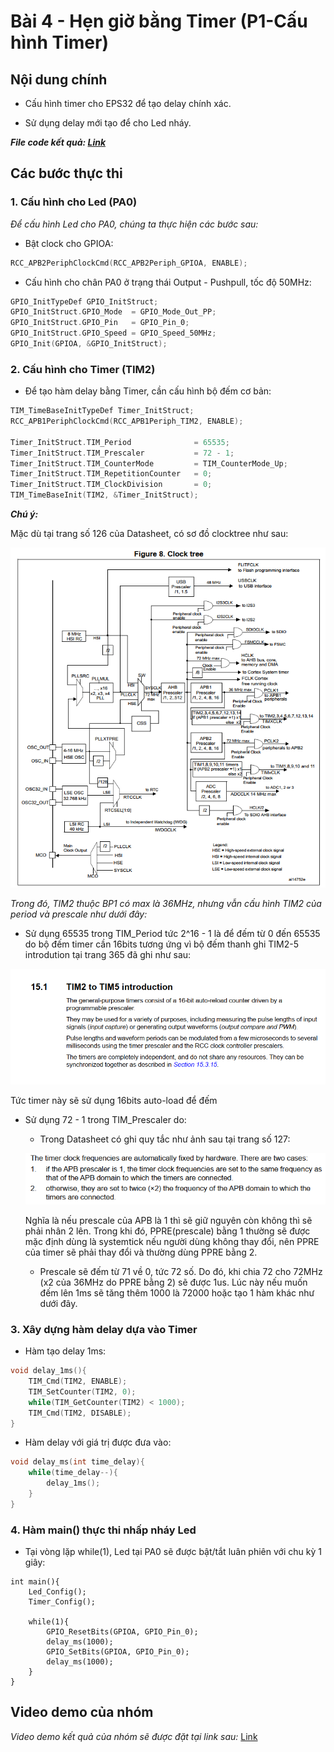 # Bài 4 - Hẹn giờ bằng Timer (P1-Cấu hình Timer)

## Nội dung chính

- Cấu hình timer cho EPS32 để tạo delay chính xác.

- Sử dụng delay mới tạo để cho Led nháy.

***File code kết quả: [Link](https://github.com/NguyenVuTatKhang/EmbeddedSystemNhom1/blob/main/bai4/delay_timer/user/main.c)***

## Các bước thực thi

### 1. Cấu hình cho Led (PA0)

_Để cấu hình Led cho PA0, chúng ta thực hiện các bước sau:_

- Bật clock cho GPIOA:

```c
RCC_APB2PeriphClockCmd(RCC_APB2Periph_GPIOA, ENABLE);
```

- Cấu hình cho chân PA0 ở trạng thái Output - Pushpull, tốc độ 50MHz:

```c
GPIO_InitTypeDef GPIO_InitStruct;
GPIO_InitStruct.GPIO_Mode  = GPIO_Mode_Out_PP;
GPIO_InitStruct.GPIO_Pin   = GPIO_Pin_0;
GPIO_InitStruct.GPIO_Speed = GPIO_Speed_50MHz;
GPIO_Init(GPIOA, &GPIO_InitStruct);
```

### 2. Cấu hình cho Timer (TIM2)

- Để tạo hàm delay bằng Timer, cần cấu hình bộ đếm cơ bản:

```c
TIM_TimeBaseInitTypeDef Timer_InitStruct;
RCC_APB1PeriphClockCmd(RCC_APB1Periph_TIM2, ENABLE);

Timer_InitStruct.TIM_Period              = 65535;       
Timer_InitStruct.TIM_Prescaler           = 72 - 1;       
Timer_InitStruct.TIM_CounterMode         = TIM_CounterMode_Up;
Timer_InitStruct.TIM_RepetitionCounter   = 0;
Timer_InitStruct.TIM_ClockDivision       = 0;
TIM_TimeBaseInit(TIM2, &Timer_InitStruct);
```

***Chú ý:***

Mặc dù tại trang số 126 của Datasheet, có sơ đồ clocktree như sau:

![ảnh](anh1.png)

_Trong đó, TIM2 thuộc BP1 có max là 36MHz, nhưng vẫn cấu hình TIM2 của period và prescale như dưới đây:_

- Sử dụng 65535 trong TIM_Period tức 2^16 - 1 là để đếm từ 0 đến 65535 do bộ đếm timer cần 16bits tương ứng vì bộ đếm thanh ghi TIM2-5 introdution tại trang 365 đã ghi như sau: 

![ảnh](anh2.png)

Tức timer này sẽ sử dụng 16bits auto-load để đếm

- Sử dụng 72 - 1 trong TIM_Prescaler do:

	+ Trong Datasheet có ghi quy tắc như ảnh sau tại trang số 127:

	![ảnh](anh4.png)
	
	Nghĩa là nếu prescale của APB là 1 thì sẽ giữ nguyên còn không thì sẽ phải nhân 2 lên. Trong khi đó, PPRE(prescale) bằng 1 thường sẽ được mặc định dùng là systemtick nếu người dùng không thay đổi, nên PPRE của timer sẽ phải thay đổi và thường dùng PPRE bằng 2.
	
	+ Prescale sẽ đếm từ 71 về 0, tức 72 số. Do đó, khi chia 72 cho 72MHz (x2 của 36MHz do PPRE bằng 2) sẽ được 1us. Lúc này nếu muốn đếm lên 1ms sẽ tăng thêm 1000 là 72000 hoặc tạo 1 hàm khác như dưới đây.
	

### 3. Xây dựng hàm delay dựa vào Timer

- Hàm tạo delay 1ms:

```c
void delay_1ms(){ 	
	TIM_Cmd(TIM2, ENABLE);
	TIM_SetCounter(TIM2, 0);
	while(TIM_GetCounter(TIM2) < 1000);
	TIM_Cmd(TIM2, DISABLE);
}
```

- Hàm delay với giá trị được đưa vào:

```c
void delay_ms(int time_delay){
	while(time_delay--){
		delay_1ms();
	}
}
```

### 4. Hàm main() thực thi nhấp nháy Led

- Tại vòng lặp while(1), Led tại PA0 sẽ được bật/tắt luân phiên với chu kỳ 1 giây:

```
int main(){
	Led_Config();
	Timer_Config();

	while(1){
		GPIO_ResetBits(GPIOA, GPIO_Pin_0); 
		delay_ms(1000);
		GPIO_SetBits(GPIOA, GPIO_Pin_0);   
		delay_ms(1000);
	}
}
```
## Video demo của nhóm 

_Video demo kết quả của nhóm sẽ được đặt tại link sau:_
[Link](https://drive.google.com/file/d/1XhjwcRYCdKcMpeQfWnXZOgvtWQ7EwWr5/view?usp=sharing)